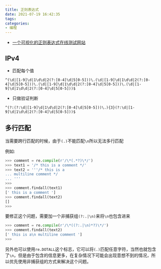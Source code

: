 ```yaml
---
title: 正则表达式
date: 2021-07-19 16:42:35
tags:
categories:
- 编程
---
```


- [一个可视化的正则表达式在线测试网站](https://wangwl.net/static/projects/visualRegex)


## IPv4

- 匹配每个值

```reg
^(\d|[1-9]\d|1\d\d|2(?:[0-4]\d|5[0-5]))\.(\d|[1-9]\d|1\d\d|2(?:[0-4]\d|5[0-5]))\.(\d|[1-9]\d|1\d\d|2(?:[0-4]\d|5[0-5]))\.(\d|[1-9]\d|1\d\d|2(?:[0-4]\d|5[0-5]))$
```

- 只做验证判断

```reg
^(?:(?:\d|[1-9]\d|1\d\d|2(?:[0-4]\d|5[0-5]))\.){3}(?:\d|[1-9]\d|1\d\d|2(?:[0-4]\d|5[0-5]))$
```

## 多行匹配

当需要跨行匹配的时候，由于`(.)`不能匹配`\n`所以无法多行匹配

例如:

```py
>>> comment = re.compile(r'/\*(.*?)\*/')
>>> text1 = '/* this is a comment */'
>>> text2 = '''/* this is a
... multiline comment */
... '''
>>>
>>> comment.findall(text1)
[' this is a comment ']
>>> comment.findall(text2)
[]
>>>
```

要修正这个问题，需要加一个非捕获组`(?:.|\n)`来将`\n`也包含进来
```py
>>> comment = re.compile(r'/\*((?:.|\n)*?)\*/')
>>> comment.findall(text2)
[' this is a\n multiline comment ']
>>>
```

另外也可以使用`re.DOTALL`这个标志，它可以将`(.)`匹配任意字符，当然也就包含了`\n`，但是由于包含的信息更多，在复杂情况下可能会出现意想不到的情况，所以优先使用非捕获组的方式来解决这个问题。 